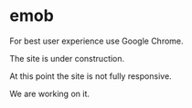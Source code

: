 # emob
For best user experience use Google Chrome.

The site is under construction.

At this point the site is not fully responsive.

We are working on it.
